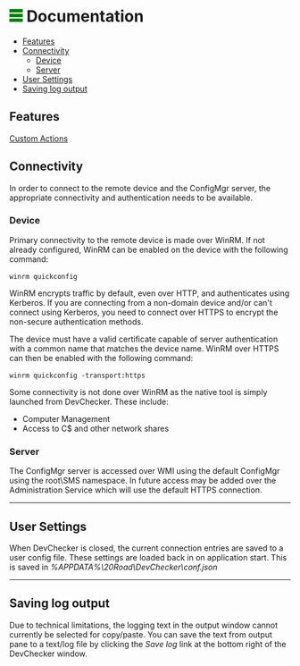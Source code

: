 # ![logo](/documentation/images/logo-24.png) Documentation

* [Features](#features)
* [Connectivity](#connectivity)
  * [Device](#device)
  * [Server](#server)
* [User Settings](#user-settings)
* [Saving log output](#saving-log-output)

## Features

[Custom Actions](/documentation/customactions.md)

## Connectivity
In order to connect to the remote device and the ConfigMgr server, the appropriate connectivity and authentication needs to be available.

### Device
Primary connectivity to the remote device is made over WinRM. If not already configured, WinRM can be enabled on the device with the following command:

```
winrm quickconfig
```

WinRM encrypts traffic by default, even over HTTP, and authenticates using Kerberos. If you are connecting from a non-domain device and/or can't connect using Kerberos, you need to connect over HTTPS to encrypt the non-secure authentication methods.

The device must have a valid certificate capable of server authentication with a common name that matches the device name. WinRM over HTTPS can then be enabled with the following command:

```
winrm quickconfig -transport:https
```

Some connectivity is not done over WinRM as the native tool is simply launched from DevChecker. These include:

* Computer Management
* Access to C$ and other network shares

### Server

The ConfigMgr server is accessed over WMI using the default ConfigMgr using the root\SMS namespace. In future access may be added over the Administration Service which will use the default HTTPS connection.

---

## User Settings
When DevChecker is closed, the current connection entries are saved to a user config file. These settings are loaded back in on application start. This is saved in *%APPDATA%\20Road\DevChecker\conf.json*

---

## Saving log output
Due to technical limitations, the logging text in the output window cannot currently be selected for copy/paste. You can save the text from output pane to a text/log file by clicking the *Save log* link at the bottom right of the DevChecker window.